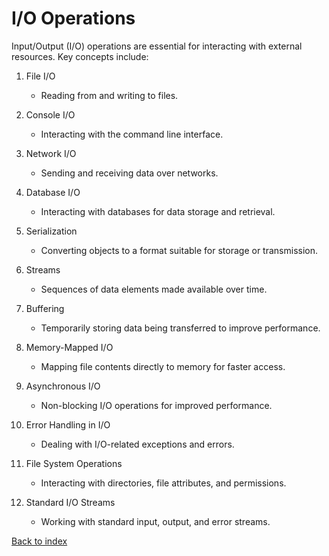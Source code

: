 # I/O Operations

Input/Output (I/O) operations are essential for interacting with external resources. Key concepts include:

1. File I/O
   - Reading from and writing to files.

2. Console I/O
   - Interacting with the command line interface.

3. Network I/O
   - Sending and receiving data over networks.

4. Database I/O
   - Interacting with databases for data storage and retrieval.

5. Serialization
   - Converting objects to a format suitable for storage or transmission.

6. Streams
   - Sequences of data elements made available over time.

7. Buffering
   - Temporarily storing data being transferred to improve performance.

8. Memory-Mapped I/O
   - Mapping file contents directly to memory for faster access.

9. Asynchronous I/O
   - Non-blocking I/O operations for improved performance.

10. Error Handling in I/O
    - Dealing with I/O-related exceptions and errors.

11. File System Operations
    - Interacting with directories, file attributes, and permissions.

12. Standard I/O Streams
    - Working with standard input, output, and error streams.

[Back to index](../README.md)